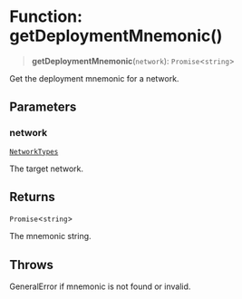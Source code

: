 # Function: getDeploymentMnemonic()

> **getDeploymentMnemonic**(`network`): `Promise`\<`string`\>

Get the deployment mnemonic for a network.

## Parameters

### network

[`NetworkTypes`](../type-aliases/NetworkTypes.md)

The target network.

## Returns

`Promise`\<`string`\>

The mnemonic string.

## Throws

GeneralError if mnemonic is not found or invalid.
